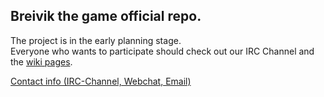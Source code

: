 ## Breivik the game official repo.


The project is in the early planning stage.  
Everyone who wants to participate should check out our IRC Channel
and the [wiki pages](https://github.com/devbernd/breivik/wiki).

[Contact info (IRC-Channel, Webchat, Email)](https://github.com/devbernd/breivik/wiki/Contact)

